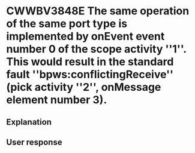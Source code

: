 # CWWBV3848E The same operation of the same port type is implemented by onEvent event number 0 of the scope activity ''1''. This would result in the standard fault ''bpws:conflictingReceive'' (pick activity ''2'', onMessage element number 3).

## Explanation

## User response